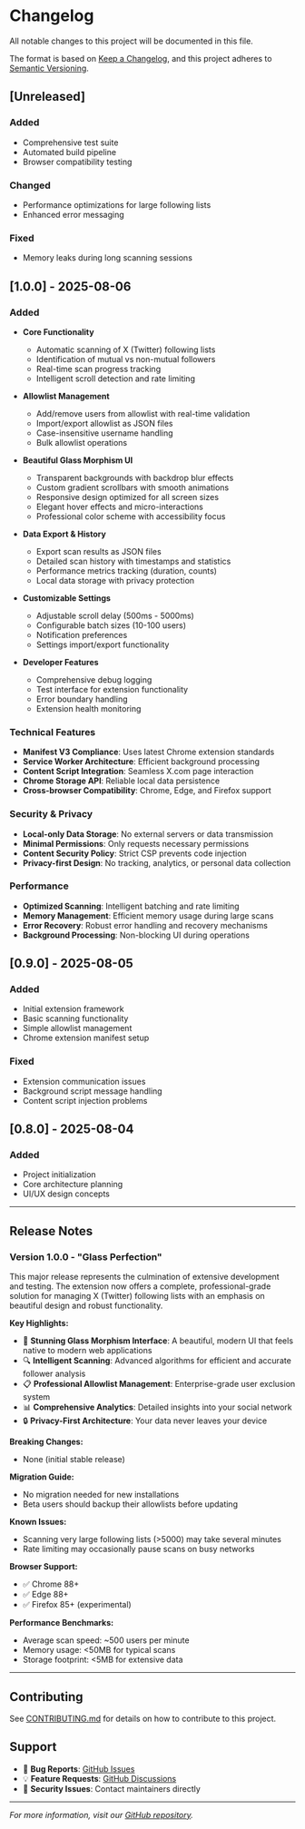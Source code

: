 # Changelog

All notable changes to this project will be documented in this file.

The format is based on [Keep a Changelog](https://keepachangelog.com/en/1.0.0/),
and this project adheres to
[Semantic Versioning](https://semver.org/spec/v2.0.0.html).

## [Unreleased]

### Added

- Comprehensive test suite
- Automated build pipeline
- Browser compatibility testing

### Changed

- Performance optimizations for large following lists
- Enhanced error messaging

### Fixed

- Memory leaks during long scanning sessions

## [1.0.0] - 2025-08-06

### Added

- **Core Functionality**
  - Automatic scanning of X (Twitter) following lists
  - Identification of mutual vs non-mutual followers
  - Real-time scan progress tracking
  - Intelligent scroll detection and rate limiting

- **Allowlist Management**
  - Add/remove users from allowlist with real-time validation
  - Import/export allowlist as JSON files
  - Case-insensitive username handling
  - Bulk allowlist operations

- **Beautiful Glass Morphism UI**
  - Transparent backgrounds with backdrop blur effects
  - Custom gradient scrollbars with smooth animations
  - Responsive design optimized for all screen sizes
  - Elegant hover effects and micro-interactions
  - Professional color scheme with accessibility focus

- **Data Export & History**
  - Export scan results as JSON files
  - Detailed scan history with timestamps and statistics
  - Performance metrics tracking (duration, counts)
  - Local data storage with privacy protection

- **Customizable Settings**
  - Adjustable scroll delay (500ms - 5000ms)
  - Configurable batch sizes (10-100 users)
  - Notification preferences
  - Settings import/export functionality

- **Developer Features**
  - Comprehensive debug logging
  - Test interface for extension functionality
  - Error boundary handling
  - Extension health monitoring

### Technical Features

- **Manifest V3 Compliance**: Uses latest Chrome extension standards
- **Service Worker Architecture**: Efficient background processing
- **Content Script Integration**: Seamless X.com page interaction
- **Chrome Storage API**: Reliable local data persistence
- **Cross-browser Compatibility**: Chrome, Edge, and Firefox support

### Security & Privacy

- **Local-only Data Storage**: No external servers or data transmission
- **Minimal Permissions**: Only requests necessary permissions
- **Content Security Policy**: Strict CSP prevents code injection
- **Privacy-first Design**: No tracking, analytics, or personal data collection

### Performance

- **Optimized Scanning**: Intelligent batching and rate limiting
- **Memory Management**: Efficient memory usage during large scans
- **Error Recovery**: Robust error handling and recovery mechanisms
- **Background Processing**: Non-blocking UI during operations

## [0.9.0] - 2025-08-05

### Added

- Initial extension framework
- Basic scanning functionality
- Simple allowlist management
- Chrome extension manifest setup

### Fixed

- Extension communication issues
- Background script message handling
- Content script injection problems

## [0.8.0] - 2025-08-04

### Added

- Project initialization
- Core architecture planning
- UI/UX design concepts

---

## Release Notes

### Version 1.0.0 - "Glass Perfection"

This major release represents the culmination of extensive development and
testing. The extension now offers a complete, professional-grade solution for
managing X (Twitter) following lists with an emphasis on beautiful design and
robust functionality.

**Key Highlights:**

- 🎨 **Stunning Glass Morphism Interface**: A beautiful, modern UI that feels
  native to modern web applications
- 🔍 **Intelligent Scanning**: Advanced algorithms for efficient and accurate
  follower analysis
- 📋 **Professional Allowlist Management**: Enterprise-grade user exclusion
  system
- 📊 **Comprehensive Analytics**: Detailed insights into your social network
- 🔒 **Privacy-First Architecture**: Your data never leaves your device

**Breaking Changes:**

- None (initial stable release)

**Migration Guide:**

- No migration needed for new installations
- Beta users should backup their allowlists before updating

**Known Issues:**

- Scanning very large following lists (>5000) may take several minutes
- Rate limiting may occasionally pause scans on busy networks

**Browser Support:**

- ✅ Chrome 88+
- ✅ Edge 88+
- ✅ Firefox 85+ (experimental)

**Performance Benchmarks:**

- Average scan speed: ~500 users per minute
- Memory usage: <50MB for typical scans
- Storage footprint: <5MB for extensive data

---

## Contributing

See [CONTRIBUTING.md](CONTRIBUTING.md) for details on how to contribute to this
project.

## Support

- 🐛 **Bug Reports**:
  [GitHub Issues](https://github.com/Edmon02/x-unfollow-checker/issues)
- 💡 **Feature Requests**:
  [GitHub Discussions](https://github.com/Edmon02/x-unfollow-checker/discussions)
- 📧 **Security Issues**: Contact maintainers directly

---

_For more information, visit our
[GitHub repository](https://github.com/Edmon02/x-unfollow-checker)._
